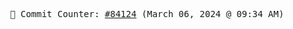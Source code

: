 <p align="center">
    <samp>
        📮 Commit Counter: <a href="https://github.com/Javascript-void0/Javascript-void0/commits/main">#84124</a> (March 06, 2024 @ 09:34 AM)
    </samp>
</p>